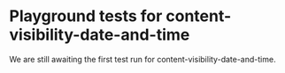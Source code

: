 # Playground tests for content-visibility-date-and-time
We are still awaiting the first test run for content-visibility-date-and-time.
